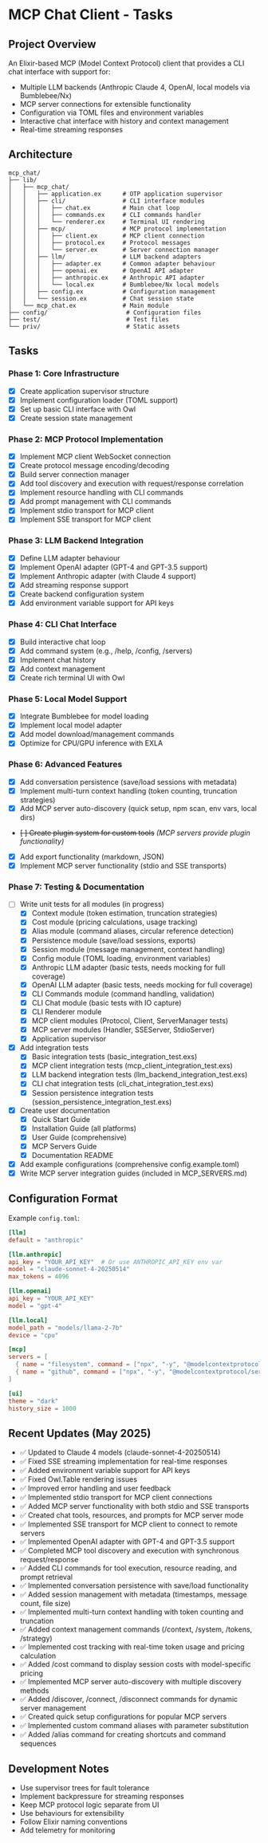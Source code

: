 # MCP Chat Client - Tasks

## Project Overview

An Elixir-based MCP (Model Context Protocol) client that provides a CLI chat interface with support for:
- Multiple LLM backends (Anthropic Claude 4, OpenAI, local models via Bumblebee/Nx)
- MCP server connections for extensible functionality
- Configuration via TOML files and environment variables
- Interactive chat interface with history and context management
- Real-time streaming responses

## Architecture

```
mcp_chat/
├── lib/
│   ├── mcp_chat/
│   │   ├── application.ex      # OTP application supervisor
│   │   ├── cli/                # CLI interface modules
│   │   │   ├── chat.ex         # Main chat loop
│   │   │   ├── commands.ex     # CLI commands handler
│   │   │   └── renderer.ex     # Terminal UI rendering
│   │   ├── mcp/                # MCP protocol implementation
│   │   │   ├── client.ex       # MCP client connection
│   │   │   ├── protocol.ex     # Protocol messages
│   │   │   └── server.ex       # Server connection manager
│   │   ├── llm/                # LLM backend adapters
│   │   │   ├── adapter.ex      # Common adapter behaviour
│   │   │   ├── openai.ex       # OpenAI API adapter
│   │   │   ├── anthropic.ex    # Anthropic API adapter
│   │   │   └── local.ex        # Bumblebee/Nx local models
│   │   ├── config.ex           # Configuration management
│   │   └── session.ex          # Chat session state
│   └── mcp_chat.ex             # Main module
├── config/                      # Configuration files
├── test/                        # Test files
└── priv/                        # Static assets
```

## Tasks

### Phase 1: Core Infrastructure
- [x] Create application supervisor structure
- [x] Implement configuration loader (TOML support)
- [x] Set up basic CLI interface with Owl
- [x] Create session state management

### Phase 2: MCP Protocol Implementation
- [x] Implement MCP client WebSocket connection
- [x] Create protocol message encoding/decoding
- [x] Build server connection manager
- [x] Add tool discovery and execution with request/response correlation
- [x] Implement resource handling with CLI commands
- [x] Add prompt management with CLI commands
- [x] Implement stdio transport for MCP client
- [x] Implement SSE transport for MCP client

### Phase 3: LLM Backend Integration
- [x] Define LLM adapter behaviour
- [x] Implement OpenAI adapter (GPT-4 and GPT-3.5 support)
- [x] Implement Anthropic adapter (with Claude 4 support)
- [x] Add streaming response support
- [x] Create backend configuration system
- [x] Add environment variable support for API keys

### Phase 4: CLI Chat Interface
- [x] Build interactive chat loop
- [x] Add command system (e.g., /help, /config, /servers)
- [x] Implement chat history
- [x] Add context management
- [x] Create rich terminal UI with Owl

### Phase 5: Local Model Support
- [x] Integrate Bumblebee for model loading
- [x] Implement local model adapter
- [x] Add model download/management commands
- [x] Optimize for CPU/GPU inference with EXLA

### Phase 6: Advanced Features
- [x] Add conversation persistence (save/load sessions with metadata)
- [x] Implement multi-turn context handling (token counting, truncation strategies)
- [x] Add MCP server auto-discovery (quick setup, npm scan, env vars, local dirs)
- ~~[ ] Create plugin system for custom tools~~ *(MCP servers provide plugin functionality)*
- [x] Add export functionality (markdown, JSON)
- [x] Implement MCP server functionality (stdio and SSE transports)

### Phase 7: Testing & Documentation
- [ ] Write unit tests for all modules (in progress)
  - [x] Context module (token estimation, truncation strategies)
  - [x] Cost module (pricing calculations, usage tracking)
  - [x] Alias module (command aliases, circular reference detection)
  - [x] Persistence module (save/load sessions, exports)
  - [x] Session module (message management, context handling)
  - [x] Config module (TOML loading, environment variables)
  - [x] Anthropic LLM adapter (basic tests, needs mocking for full coverage)
  - [x] OpenAI LLM adapter (basic tests, needs mocking for full coverage)
  - [x] CLI Commands module (command handling, validation)
  - [x] CLI Chat module (basic tests with IO capture)
  - [x] CLI Renderer module
  - [x] MCP client modules (Protocol, Client, ServerManager tests)
  - [x] MCP server modules (Handler, SSEServer, StdioServer)
  - [x] Application supervisor
- [x] Add integration tests
  - [x] Basic integration tests (basic_integration_test.exs)
  - [x] MCP client integration tests (mcp_client_integration_test.exs)
  - [x] LLM backend integration tests (llm_backend_integration_test.exs)
  - [x] CLI chat integration tests (cli_chat_integration_test.exs)
  - [x] Session persistence integration tests (session_persistence_integration_test.exs)
- [x] Create user documentation
  - [x] Quick Start Guide
  - [x] Installation Guide (all platforms)
  - [x] User Guide (comprehensive)
  - [x] MCP Servers Guide
  - [x] Documentation README
- [x] Add example configurations (comprehensive config.example.toml)
- [x] Write MCP server integration guides (included in MCP_SERVERS.md)

## Configuration Format

Example `config.toml`:
```toml
[llm]
default = "anthropic"

[llm.anthropic]
api_key = "YOUR_API_KEY"  # Or use ANTHROPIC_API_KEY env var
model = "claude-sonnet-4-20250514"
max_tokens = 4096

[llm.openai]
api_key = "YOUR_API_KEY"
model = "gpt-4"

[llm.local]
model_path = "models/llama-2-7b"
device = "cpu"

[mcp]
servers = [
  { name = "filesystem", command = ["npx", "-y", "@modelcontextprotocol/server-filesystem", "/tmp"] },
  { name = "github", command = ["npx", "-y", "@modelcontextprotocol/server-github"] }
]

[ui]
theme = "dark"
history_size = 1000
```

## Recent Updates (May 2025)

- ✅ Updated to Claude 4 models (claude-sonnet-4-20250514)
- ✅ Fixed SSE streaming implementation for real-time responses
- ✅ Added environment variable support for API keys
- ✅ Fixed Owl.Table rendering issues
- ✅ Improved error handling and user feedback
- ✅ Implemented stdio transport for MCP client connections
- ✅ Added MCP server functionality with both stdio and SSE transports
- ✅ Created chat tools, resources, and prompts for MCP server mode
- ✅ Implemented SSE transport for MCP client to connect to remote servers
- ✅ Implemented OpenAI adapter with GPT-4 and GPT-3.5 support
- ✅ Completed MCP tool discovery and execution with synchronous request/response
- ✅ Added CLI commands for tool execution, resource reading, and prompt retrieval
- ✅ Implemented conversation persistence with save/load functionality
- ✅ Added session management with metadata (timestamps, message count, file size)
- ✅ Implemented multi-turn context handling with token counting and truncation
- ✅ Added context management commands (/context, /system, /tokens, /strategy)
- ✅ Implemented cost tracking with real-time token usage and pricing calculation
- ✅ Added /cost command to display session costs with model-specific pricing
- ✅ Implemented MCP server auto-discovery with multiple discovery methods
- ✅ Added /discover, /connect, /disconnect commands for dynamic server management
- ✅ Created quick setup configurations for popular MCP servers
- ✅ Implemented custom command aliases with parameter substitution
- ✅ Added /alias command for creating shortcuts and command sequences

## Development Notes

- Use supervisor trees for fault tolerance
- Implement backpressure for streaming responses
- Keep MCP protocol logic separate from UI
- Use behaviours for extensibility
- Follow Elixir naming conventions
- Add telemetry for monitoring
